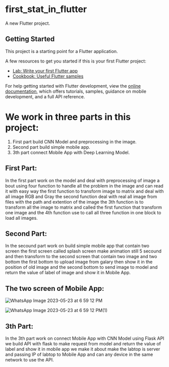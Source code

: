 # first_stat_in_flutter

A new Flutter project.

## Getting Started

This project is a starting point for a Flutter application.

A few resources to get you started if this is your first Flutter project:

- [Lab: Write your first Flutter app](https://docs.flutter.dev/get-started/codelab)
- [Cookbook: Useful Flutter samples](https://docs.flutter.dev/cookbook)

For help getting started with Flutter development, view the
[online documentation](https://docs.flutter.dev/), which offers tutorials,
samples, guidance on mobile development, and a full API reference.


# We work in three parts in this project:
1) First part build CNN Model and preprocessing in the image.
2) Second part build simple mobile app.
3) 3th part connect Mobile App with Deep Learning Model.

## First Part:
In the first part work on the model and deal with preprocessing of image a bout using four function to handle all the problem in
the image and can read it with easy way the first function to transform image to matrix and deal with all image RGB and Gray 
the second function deal with real all image from files with the path and extention of the image the 3th function is to
transform all the image to matrix and called the first function that transform one image and the 4th function use to call all
three function in one block to load all images.

## Second Part:
In the secound part work on build simple mobile app that contain two screen the first screen called splash screen make animation 
still 5 secound and then transform to the second screen that contain two image and two bottom the first bottom to upload image 
from galary then show it in the position of old image and the second bottom to send image to model and return the value of label
of image and show it in Mobile App.


## The two screen of Mobile App:


![WhatsApp Image 2023-05-23 at 6 59 12 PM](https://github.com/AhmedAbdAlkreem/COVID-19/assets/109450704/312d6b99-d849-4f6c-8e58-34d2370e7e48) 

![WhatsApp Image 2023-05-23 at 6 59 12 PM(1)](https://github.com/AhmedAbdAlkreem/COVID-19/assets/109450704/5e5f2934-8067-46dd-ad14-ff0a7d99bf0d)


## 3th Part:
In the 3th part work on connect Mobile App with CNN Model using Flask API we build API with flask to make request from model and
return the value of label and show it in mobile app we make it about make the labtop is server and passing IP of labtop to 
Mobile App and can any device in the same network to use the API.






